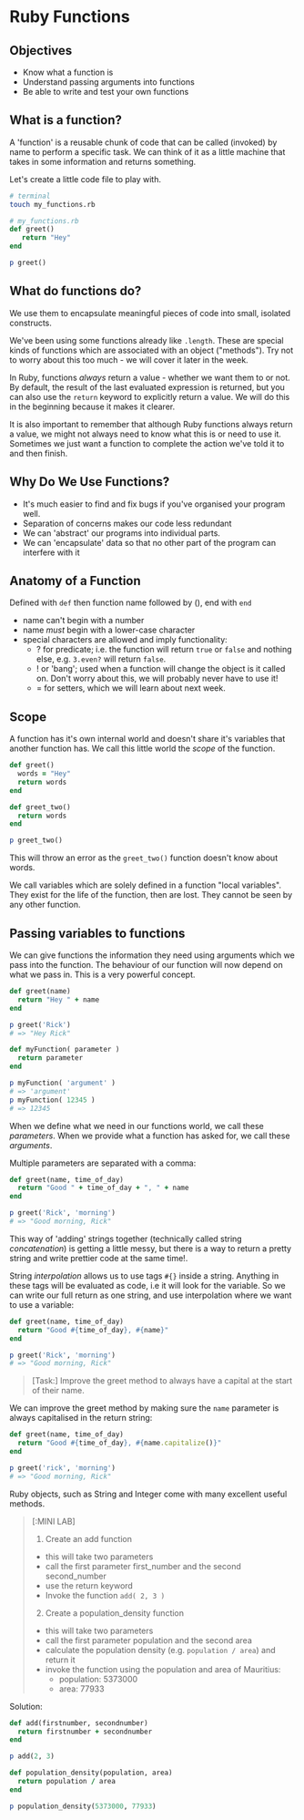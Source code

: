 # Ruby Functions

## Objectives

- Know what a function is
- Understand passing arguments into functions
- Be able to write and test your own functions

## What is a function?

A 'function' is a reusable chunk of code that can be called (invoked) by name to perform a specific task. We can think of it as a little machine that takes in some information and returns something.

Let's create a little code file to play with.

```bash
# terminal
touch my_functions.rb
```

```ruby
# my_functions.rb
def greet()
   return "Hey"
end

p greet()
```

## What do functions do?

We use them to encapsulate meaningful pieces of code into small, isolated constructs.

We've been using some functions already like `.length`. These are special kinds of functions which are associated with an object ("methods"). Try not to worry about this too much - we will cover it later in the week.

In Ruby, functions *always* return a value - whether we want them to or not.  By default, the result of the last evaluated expression is returned, but you can also use the `return` keyword to explicitly return a value. We will do this in the beginning because it makes it clearer.

It is also important to remember that although Ruby functions always return a value, we might not always need to know what this is or need to use it. Sometimes we just want a function to complete the action we've told it to and then finish.

## Why Do We Use Functions?

* It's much easier to find and fix bugs if you've organised your program well.
* Separation of concerns makes our code less redundant
* We can 'abstract' our programs into individual parts.
* We can 'encapsulate' data so that no other part of the program can interfere with it

## Anatomy of a Function

Defined with `def` then function name followed by (), end with `end`

- name can't begin with a number
- name *must* begin with a lower-case character
- special characters are allowed and imply functionality:
  - ? for predicate; i.e. the function will return `true` or `false` and nothing else, e.g. `3.even?` will return `false`.
  - ! or 'bang'; used when a function will change the object is it called on. Don't worry about this, we will probably never have to use it!
  - = for setters, which we will learn about next week.

## Scope

A function has it's own internal world and doesn't share it's variables that another function has. We call this little world the _scope_ of the function.

```ruby
def greet()
  words = "Hey"
  return words
end

def greet_two()
  return words
end

p greet_two()
```

This will throw an error as the `greet_two()` function doesn't know about words.

We call variables which are solely defined in a function "local variables". They exist for the life of the function, then are lost. They cannot be seen by any other function.

## Passing variables to functions

We can give functions the information they need using arguments which we pass into the function.  The behaviour of our function will now depend on what we pass in.  This is a very powerful concept.

```ruby
def greet(name)
  return "Hey " + name
end

p greet('Rick')
# => "Hey Rick"

def myFunction( parameter )
  return parameter
end

p myFunction( 'argument' )
# => 'argument'
p myFunction( 12345 )
# => 12345
```

When we define what we need in our functions world, we call these _parameters_. When we provide what a function has asked for, we call these _arguments_.

Multiple parameters are separated with a comma:

```ruby
def greet(name, time_of_day)
  return "Good " + time_of_day + ", " + name
end

p greet('Rick', 'morning')
# => "Good morning, Rick"
```

This way of 'adding' strings together (technically called string _concatenation_) is getting a little messy, but there is a way to return a pretty string and write prettier code at the same time!.

String _interpolation_ allows us to use tags `#{}` inside a string.  Anything in these tags will be evaluated as code, i.e it will look for the variable. So we can write our full return as one string, and use interpolation where we want to use a variable:

```ruby
def greet(name, time_of_day)
  return "Good #{time_of_day}, #{name}"
end

p greet('Rick', 'morning')
# => "Good morning, Rick"
```

> [Task:] Improve the greet method to always have a capital at the start of their name.

We can improve the greet method by making sure the `name` parameter is always capitalised in the return string:

```ruby
def greet(name, time_of_day)
  return "Good #{time_of_day}, #{name.capitalize()}"
end

p greet('rick', 'morning')
# => "Good morning, Rick"
```

Ruby objects, such as String and Integer come with many excellent useful methods.

> [:MINI LAB]
>
> 1. Create an add function
>   - this will take two parameters
>   - call the first parameter first_number and the second second_number
>   - use the return keyword
>   - Invoke the function `add( 2, 3 )`
> 2. Create a population_density function
>   - this will take two parameters
>   - call the first parameter population and the second area
>   - calculate the population density (e.g. `population / area`) and return it
>   - invoke the function using the population and area of Mauritius:
>     - population: 5373000
>     - area: 77933
> 

Solution:

```ruby
def add(firstnumber, secondnumber)
  return firstnumber + secondnumber
end

p add(2, 3)
```
```ruby
def population_density(population, area)
  return population / area
end

p population_density(5373000, 77933)
```
